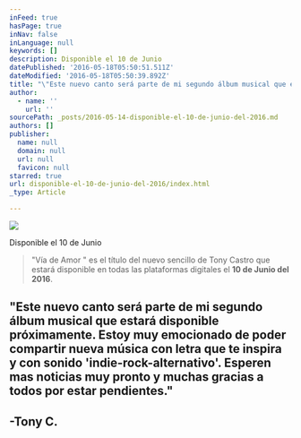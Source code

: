 ```yaml
---
inFeed: true
hasPage: true
inNav: false
inLanguage: null
keywords: []
description: Disponible el 10 de Junio
datePublished: '2016-05-18T05:50:51.511Z'
dateModified: '2016-05-18T05:50:39.892Z'
title: "\"Este nuevo canto será parte de mi segundo álbum musical que estará disponible próximamente. Estoy muy emocionado de poder compartir nueva música con letra que te inspira y con sonido 'indie-rock-alternativo'. Esperen mas noticias muy pronto y muchas gracias a todos por estar pendientes.\""
author:
  - name: ''
    url: ''
sourcePath: _posts/2016-05-14-disponible-el-10-de-junio-del-2016.md
authors: []
publisher:
  name: null
  domain: null
  url: null
  favicon: null
starred: true
url: disponible-el-10-de-junio-del-2016/index.html
_type: Article

---
```

![](https://the-grid-user-content.s3-us-west-2.amazonaws.com/ef460f8d-5ae7-4dd9-a92f-7efaa52d4622.jpg)

Disponible el 10 de Junio

> "Vía de Amor " es el título del nuevo sencillo de Tony Castro que estará disponible en todas las plataformas digitales el **10 de Junio del 2016**.

## "Este nuevo canto será parte de mi segundo álbum musical que estará disponible próximamente. Estoy muy emocionado de poder compartir nueva música con letra que te inspira y con sonido 'indie-rock-alternativo'. Esperen mas noticias muy pronto y muchas gracias a todos por estar pendientes."

## -Tony C.